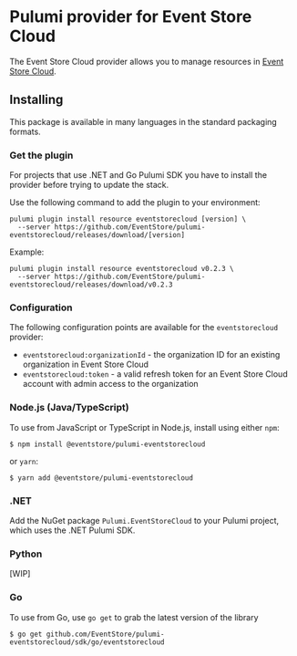 # Pulumi provider for Event Store Cloud

The Event Store Cloud provider allows you to manage resources in [Event Store Cloud](https://eventstore.com/cloud).

## Installing

This package is available in many languages in the standard packaging formats.

### Get the plugin

For projects that use .NET and Go Pulumi SDK you have to install the provider before trying to update the stack.

Use the following command to add the plugin to your environment:

```
pulumi plugin install resource eventstorecloud [version] \
  --server https://github.com/EventStore/pulumi-eventstorecloud/releases/download/[version]
```

Example:

```
pulumi plugin install resource eventstorecloud v0.2.3 \
  --server https://github.com/EventStore/pulumi-eventstorecloud/releases/download/v0.2.3
```

### Configuration

The following configuration points are available for the `eventstorecloud` provider:

- `eventstorecloud:organizationId` - the organization ID for an existing organization in Event Store Cloud
- `eventstorecloud:token` - a valid refresh token for an Event Store Cloud account with admin access to the organization


### Node.js (Java/TypeScript)

To use from JavaScript or TypeScript in Node.js, install using either `npm`:

    $ npm install @eventstore/pulumi-eventstorecloud

or `yarn`:

    $ yarn add @eventstore/pulumi-eventstorecloud

### .NET

Add the NuGet package `Pulumi.EventStoreCloud` to your Pulumi project, which uses the .NET Pulumi SDK.

### Python

[WIP]

### Go

To use from Go, use `go get` to grab the latest version of the library

    $ go get github.com/EventStore/pulumi-eventstorecloud/sdk/go/eventstorecloud

